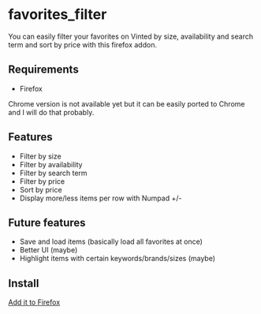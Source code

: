 # favorites_filter

You can easily filter your favorites on Vinted by size, availability and search term and sort by price with this firefox addon.

## Requirements

- Firefox

Chrome version is not available yet but it can be easily ported to Chrome and I will do that probably.

## Features

- Filter by size
- Filter by availability
- Filter by search term
- Filter by price
- Sort by price
- Display more/less items per row with Numpad +/-

## Future features

- Save and load items (basically load all favorites at once)
- Better UI (maybe)
- Highlight items with certain keywords/brands/sizes (maybe)

## Install

[Add it to Firefox](https://addons.mozilla.org/de/firefox/addon/filter-favorites/)

